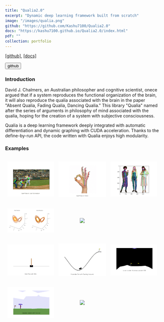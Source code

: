 ```yaml
---
title: "Qualia2.0"
excerpt: "Dynamic deep learning framework built from scratch"
image: "/images/qualia.png" 
github: "https://github.com/Kashu7100/Qualia2.0"
docs: "https://kashu7100.github.io/Qualia2.0/index.html"
pdf: ""
collection: portfolio
---
```

[[github]](https://github.com/Kashu7100/Qualia2.0), [[docs]](https://kashu7100.github.io/Qualia2.0/index.html)

<button class="btn btn-round btn-sm btn-ghost-blue" onclick="location.href='https://github.com/Kashu7100/Qualia2.0'">github</button>

### Introduction

David J. Chalmers, an Australian philosopher and cognitive scientist, onece argued that if a system reproduces the functional organization of the brain, it will also reproduce the qualia associated with the brain in the paper "Absent Qualia, Fading Qualia, Dancing Qualia." This library "Qualia" named after the series of arguments in philosophy of mind associated with the qualia, hoping for the creation of a system with subjective consciousness.

Qualia is a deep learning framework deeply integrated with automatic differentiation and dynamic graphing with CUDA acceleration. Thanks to the define-by-run API, the code written with Qualia enjoys high modularity.

### Examples

<table style="width:100%;border:0px;border-spacing:0px;border-collapse:separate;margin-right:auto;margin-left:auto;">
  <tbody>
    <tr>
      <td>
        <p align="center"><img src="/images/baseball.gif" width="200"/></p>
      </td>
      <td>
        <p align="center"><img src="/images/openpose_hand.gif" width="200"/></p>
      </td>
      <td>
        <p align="center"><img src="/images/women_pose.png" width="200"/></p>
      </td>
    </tr>
    <tr>
      <td>
        <p align="center"><img src="/images/lorenz_compare.png" width="200"/></p>
      </td>
      <td>
        <p align="center"><img src="/images/gan_mnist.gif" width="200"/></p>
      </td>
    </tr>
    <tr>
      <td>
        <p align="center"><img src="/images/cartpole_dqn.gif" width="200"/></p>
      </td>
      <td>
        <p align="center"><img src="/images/mountaincar_duelingnet.gif" width="200"/></p>
      </td>
      <td>
        <p align="center"><img src="/images/lunar_lander_cont_td3.gif" width="200"/></p>
      </td>
    </tr>
    <tr>
      <td>
        <p align="center"><img src="/images/bipedal_walker_td3.gif" width="200"/></p>
      </td>
      <td>
        <p align="center"><img src="/images/roboschool_walker2d_td3.gif" width="200"/></p>
      </td>
    </tr>
  </tbody>
</table>
